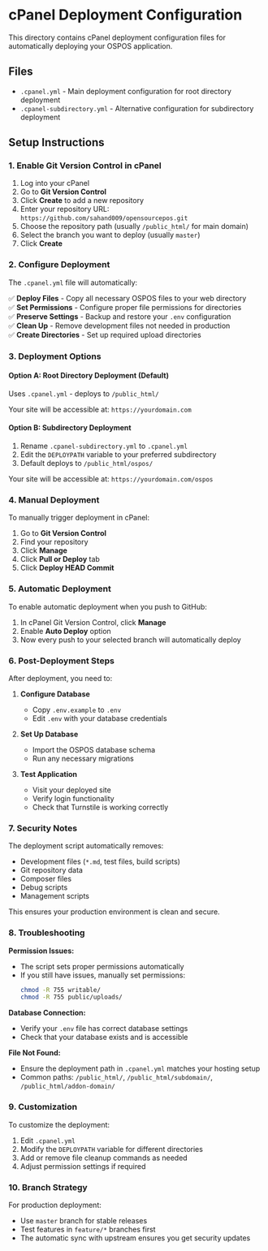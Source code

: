 # cPanel Deployment Configuration

This directory contains cPanel deployment configuration files for automatically deploying your OSPOS application.

## Files

- `.cpanel.yml` - Main deployment configuration for root directory deployment
- `.cpanel-subdirectory.yml` - Alternative configuration for subdirectory deployment

## Setup Instructions

### 1. Enable Git Version Control in cPanel

1. Log into your cPanel
2. Go to **Git Version Control**
3. Click **Create** to add a new repository
4. Enter your repository URL: `https://github.com/sahand009/opensourcepos.git`
5. Choose the repository path (usually `/public_html/` for main domain)
6. Select the branch you want to deploy (usually `master`)
7. Click **Create**

### 2. Configure Deployment

The `.cpanel.yml` file will automatically:

✅ **Deploy Files** - Copy all necessary OSPOS files to your web directory  
✅ **Set Permissions** - Configure proper file permissions for directories  
✅ **Preserve Settings** - Backup and restore your `.env` configuration  
✅ **Clean Up** - Remove development files not needed in production  
✅ **Create Directories** - Set up required upload directories  

### 3. Deployment Options

#### Option A: Root Directory Deployment (Default)
Uses `.cpanel.yml` - deploys to `/public_html/`

Your site will be accessible at: `https://yourdomain.com`

#### Option B: Subdirectory Deployment
1. Rename `.cpanel-subdirectory.yml` to `.cpanel.yml`
2. Edit the `DEPLOYPATH` variable to your preferred subdirectory
3. Default deploys to `/public_html/ospos/`

Your site will be accessible at: `https://yourdomain.com/ospos`

### 4. Manual Deployment

To manually trigger deployment in cPanel:

1. Go to **Git Version Control**
2. Find your repository
3. Click **Manage**
4. Click **Pull or Deploy** tab
5. Click **Deploy HEAD Commit**

### 5. Automatic Deployment

To enable automatic deployment when you push to GitHub:

1. In cPanel Git Version Control, click **Manage**
2. Enable **Auto Deploy** option
3. Now every push to your selected branch will automatically deploy

### 6. Post-Deployment Steps

After deployment, you need to:

1. **Configure Database**
   - Copy `.env.example` to `.env`
   - Edit `.env` with your database credentials

2. **Set Up Database**
   - Import the OSPOS database schema
   - Run any necessary migrations

3. **Test Application**
   - Visit your deployed site
   - Verify login functionality
   - Check that Turnstile is working correctly

### 7. Security Notes

The deployment script automatically removes:
- Development files (`*.md`, test files, build scripts)
- Git repository data
- Composer files
- Debug scripts
- Management scripts

This ensures your production environment is clean and secure.

### 8. Troubleshooting

**Permission Issues:**
- The script sets proper permissions automatically
- If you still have issues, manually set permissions:
  ```bash
  chmod -R 755 writable/
  chmod -R 755 public/uploads/
  ```

**Database Connection:**
- Verify your `.env` file has correct database settings
- Check that your database exists and is accessible

**File Not Found:**
- Ensure the deployment path in `.cpanel.yml` matches your hosting setup
- Common paths: `/public_html/`, `/public_html/subdomain/`, `/public_html/addon-domain/`

### 9. Customization

To customize the deployment:

1. Edit `.cpanel.yml`
2. Modify the `DEPLOYPATH` variable for different directories
3. Add or remove file cleanup commands as needed
4. Adjust permission settings if required

### 10. Branch Strategy

For production deployment:
- Use `master` branch for stable releases
- Test features in `feature/*` branches first
- The automatic sync with upstream ensures you get security updates
